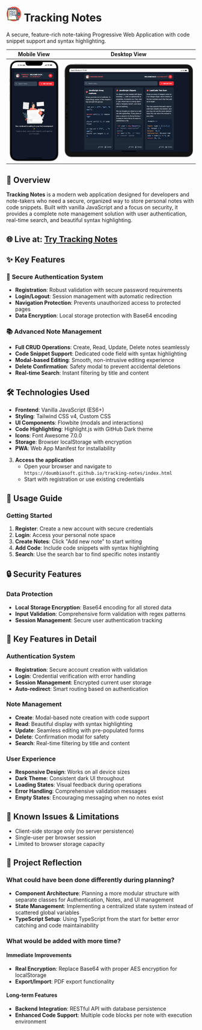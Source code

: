 # <img src="./images/note-tracking-logo.png" height="40" width="40"> Tracking Notes

A secure, feature-rich note-taking Progressive Web Application with code snippet support and syntax highlighting.


|                                   Mobile View                                    |                               Desktop View                                |
| :------------------------------------------------------------------------------: | :-----------------------------------------------------------------------: |
| <img src="./images/tracking-note-mobile-view.png" alt="Mobile View" width="150"> | <img src="./images/tracking-note-web.png" alt="Desktop View" width="400"> |


## 🚀 Overview

**Tracking Notes** is a modern web application designed for developers and note-takers who need a secure, organized way to store personal notes with code snippets. Built with vanilla JavaScript and a focus on security, it provides a complete note management solution with user authentication, real-time search, and beautiful syntax highlighting.

## 🌐 Live at: <a href="https://doumbiasoft.github.io/tracking-notes" target="_blank">Try Tracking Notes</a>

## ✨ Key Features

### 🔐 **Secure Authentication System**

- **Registration**: Robust validation with secure password requirements
- **Login/Logout**: Session management with automatic redirection
- **Navigation Protection**: Prevents unauthorized access to protected pages
- **Data Encryption**: Local storage protection with Base64 encoding

### 📚 **Advanced Note Management**

- **Full CRUD Operations**: Create, Read, Update, Delete notes seamlessly
- **Code Snippet Support**: Dedicated code field with syntax highlighting
- **Modal-based Editing**: Smooth, non-intrusive editing experience
- **Delete Confirmation**: Safety modal to prevent accidental deletions
- **Real-time Search**: Instant filtering by title and content

## 🛠️ Technologies Used

- **Frontend**: Vanilla JavaScript (ES6+)
- **Styling**: Tailwind CSS v4, Custom CSS
- **UI Components**: Flowbite (modals and interactions)
- **Code Highlighting**: Highlight.js with GitHub Dark theme
- **Icons**: Font Awesome 7.0.0
- **Storage**: Browser localStorage with encryption
- **PWA**: Web App Manifest for installability

3. **Access the application**
   - Open your browser and navigate to `https://doumbiasoft.github.io/tracking-notes/index.html`
   - Start with registration or use existing credentials

## 📱 Usage Guide

### Getting Started

1. **Register**: Create a new account with secure credentials
2. **Login**: Access your personal note space
3. **Create Notes**: Click "Add new note" to start writing
4. **Add Code**: Include code snippets with syntax highlighting
5. **Search**: Use the search bar to find specific notes instantly

## 🔒 Security Features

### Data Protection

- **Local Storage Encryption**: Base64 encoding for all stored data
- **Input Validation**: Comprehensive form validation with regex patterns
- **Session Management**: Secure user authentication tracking

## 🎯 Key Features in Detail

### Authentication System

- **Registration**: Secure account creation with validation
- **Login**: Credential verification with error handling
- **Session Management**: Encrypted current user storage
- **Auto-redirect**: Smart routing based on authentication

### Note Management

- **Create**: Modal-based note creation with code support
- **Read**: Beautiful display with syntax highlighting
- **Update**: Seamless editing with pre-populated forms
- **Delete**: Confirmation modal for safety
- **Search**: Real-time filtering by title and content

### User Experience

- **Responsive Design**: Works on all device sizes
- **Dark Theme**: Consistent dark UI throughout
- **Loading States**: Visual feedback during operations
- **Error Handling**: Comprehensive validation messages
- **Empty States**: Encouraging messaging when no notes exist

## 🐛 Known Issues & Limitations

- Client-side storage only (no server persistence)
- Single-user per browser session
- Limited to browser storage capacity

## 🤔 Project Reflection

### What could have been done differently during planning?

- **Component Architecture**: Planning a more modular structure with separate classes for Authentication, Notes, and UI management
- **State Management**: Implementing a centralized state system instead of scattered global variables
- **TypeScript Setup**: Using TypeScript from the start for better error catching and code maintainability

### What would be added with more time?

#### Immediate Improvements

- **Real Encryption**: Replace Base64 with proper AES encryption for localStorage
- **Export/Import**: PDF export functionality

#### Long-term Features

- **Backend Integration**: RESTful API with database persistence
- **Enhanced Code Support**: Multiple code blocks per note with execution environment
